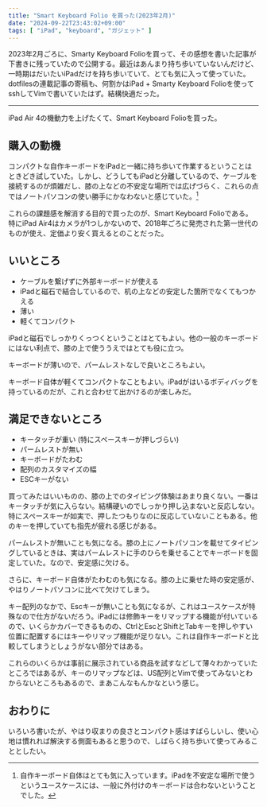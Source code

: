 ```yaml
---
title: "Smart Keyboard Folio を買った(2023年2月)"
date: "2024-09-22T23:43:02+09:00"
tags: [ "iPad", "keyboard", "ガジェット" ]
---
```


2023年2月ごろに、Smarty Keyboard Folioを買って、その感想を書いた記事が下書きに残っていたので公開する。最近はあんまり持ち歩いていないんだけど、一時期はだいたいiPadだけを持ち歩いていて、とても気に入って使っていた。dotfilesの連載記事の寄稿も、何割かはiPad + Smarty Keyboard Folioを使ってsshしてVimで書いていたはず。結構快適だった。

---

iPad Air 4の機動力を上げたくて、Smart Keyboard Folioを買った。

## 購入の動機

コンパクトな自作キーボードをiPadと一緒に持ち歩いて作業するということはときどき試していた。しかし、どうしてもiPadと分離しているので、ケーブルを接続するのが煩雑だし、膝の上などの不安定な場所では広げづらく、これらの点ではノートパソコンの使い勝手にかなわないと感じていた。[^self-built]

[^self-built]: 自作キーボード自体はとても気に入っています。iPadを不安定な場所で使うというユースケースには、一般に外付けのキーボードは合わないということでした。

これらの課題感を解消する目的で買ったのが、Smart Keyboard Folioである。特にiPad Air4はカメラが1つしかないので、2018年ごろに発売された第一世代のものが使え、定価より安く買えるとのことだった。

## いいところ

- ケーブルを繋げずに外部キーボードが使える
- iPadと磁石で結合しているので、机の上などの安定した箇所でなくてもつかえる
- 薄い
- 軽くてコンパクト

iPadと磁石でしっかりくっつくということはとてもよい。他の一般のキーボードにはない利点で、膝の上で使ううえではとても役に立つ。

キーボードが薄いので、パームレストなしで良いところもよい。

キーボード自体が軽くてコンパクトなこともよい。iPadがはいるボディバッグを持っているのだが、これと合わせて出かけるのが楽しみだ。

## 満足できないところ

- キータッチが重い (特にスペースキーが押しづらい)
- パームレストが無い
- キーボードがたわむ
- 配列のカスタマイズの幅
- ESCキーがない

買ってみたはいいものの、膝の上でのタイピング体験はあまり良くない。一番はキータッチが気に入らない。結構硬いのでしっかり押し込まないと反応しない。特にスペースキーが如実で、押したつもりなのに反応していないこともある。他のキーを押していても指先が疲れる感じがある。

パームレストが無いことも気になる。膝の上にノートパソコンを載せてタイピングしているときは、実はパームレストに手のひらを乗せることでキーボードを固定していた。なので、安定感に欠ける。

さらに、キーボード自体がたわむのも気になる。膝の上に乗せた時の安定感が、やはりノートパソコンに比べて欠けてしまう。

キー配列のなかで、Escキーが無いことも気になるが、これはユースケースが特殊なので仕方がないだろう。iPadには修飾キーをリマップする機能が付いているので、いくらかカバーできるものの、CtrlとEscとShiftとTabキーを押しやすい位置に配置するにはキーやリマップ機能が足りない。これは自作キーボードと比較してしまうとしょうがない部分ではある。

これらのいくらかは事前に展示されている商品を試すなどして薄々わかっていたところではあるが、キーのリマップなどは、US配列とVimで使ってみないとわからないところもあるので、まあこんなもんかなという感じ。

## おわりに

いろいろ書いたが、やはり収まりの良さとコンパクト感はすばらしいし、使い心地は慣れれば解決する側面もあると思うので、しばらく持ち歩いて使ってみることとしたい。
